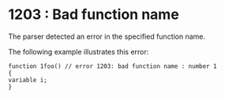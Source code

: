 # 1203 : Bad function name

The parser detected an error in the specified function name.

&#x20;

The following example illustrates this error:

```
function 1foo() // error 1203: bad function name : number 1
{
variable i;
}
```

&#x20;
